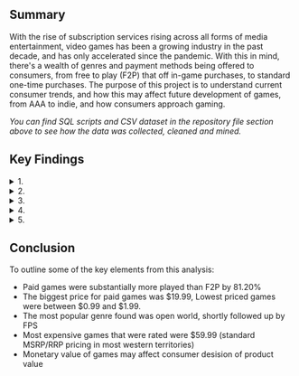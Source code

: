 ## **Summary**

With the rise of subscription services rising across all forms of media entertainment, video games has been a growing industry in the past decade, and has only accelerated since the pandemic. With this in mind, there's a wealth of genres and payment methods being offered to consumers, from free to play (F2P) that off in-game purchases, to standard one-time purchases. The purpose of this project is to understand current consumer trends, and how this may affect future development of games, from AAA to indie, and how consumers approach gaming.

*You can find SQL scripts and CSV dataset in the repository file section above to see how the data was collected, cleaned and mined.*

## **Key Findings**

<details>
<summary>1.</summary>
<br>

Firstly, let's look at Free-to-play (F2P) games and they differ between score and votes

![F2P Games](https://user-images.githubusercontent.com/111752059/195574773-8680a8b8-15fe-4b04-a8f5-6e8d3e93c7b6.png)

The data shows that FPS game Counter-Strike: Global Offensive is the clear outlier here, with 6M+ votes, while two FPS games are also featured in the top 10 by score too. This suggests that FPS games are among the most popular with gamers. However, with the amount of votes doesn't necessarily equate to best rated, as "psychological horror" and "story-rich" genres appear to have the higher rating compared to the likes of "Battle Royale" and "MOBA" that have higher votes but lower score overall.

</details>

<details>
<summary>2.</summary>
<br>

Let's now see how F2P games compared with paid games.

![Free Vs Paid](https://user-images.githubusercontent.com/111752059/195574778-e7a7daae-bcae-46d2-97ab-9d2f87572fde.png)

If we look at how many players are playing free vs paid games, we see an interesting response where most players reported here are in fact playing paid games, as opposed to free ones, despite the finanaical incentive offered by F2P games. Paid games far outweigh the F2P games with a 81.20% total compared to F2P at 18.80%

</details>

<details>
<summary>3.</summary>
<br>

Now we know that most top rated games are in fact paid, let's take a look at the most common price points that gamers are paying for their games. This does not reflected discount prices from publishers/developers.

![Price Points](https://user-images.githubusercontent.com/111752059/195574783-342a69ff-20e5-4815-be7a-a715524c52a0.png)

Data shows that the most common price point at the higher end was $19.99 with 40+ games listed, while the lowest all sat at one game only, with the lowest paid being $0.99. This could indicate that higher priced games are perceived to be rated better by either score or votes, and that the lower the monetary value, the lower the gaming value received by gamers.

</details>

<details>
<summary>4.</summary>
<br>

With the rise in subrscription services with the likes of Xbox's Game Pass and PlayStation's PS Plus, it's important to note what type of games consumers are playing. Below explores this question further, looking at highest/lowest performing in terms of genres.

![Genres](https://user-images.githubusercontent.com/111752059/195574779-52f962fa-b4fe-40ee-8b07-7b5646142967.png)

Open world genre appears to be the most favoured amongst the top 250 rated, followed closely by FPS. This would also be in line with the most rated games by votes. Where the lowest performing genres in the top rated only had one game of each genre in the list. While "Action-Adventure" is listed as one of the lowest performing genres, this could be made up in other genres listed, such as "Action" genre, for example. The results presented by the data here would point that open world and FPS games could be the continuation of games released, mainly by AAA publishers, compared to 2D games that are primarily released by indie publishers.

</details>

<details>
<summary>5.</summary>
<br>

What years were most popular with most rated games?

![Released by Year](https://user-images.githubusercontent.com/111752059/195574788-3e8d7eb6-d1a1-4b77-8dad-968437a897e8.png)

As we can see, 2016 - 2018 were strong years for game releases, yet suprising to note that there was a decline in newer games being featured, despite the COVID-19 pandemic providing a boom in gaming, gamers were still rating games within earlier time periods, and would suggest that these games have still retained their product value over the years.

</details>

## **Conclusion**

To outline some of the key elements from this analysis:

- Paid games were substantially more played than F2P by 81.20%
- The biggest price for paid games was $19.99, Lowest priced games were between $0.99 and $1.99.
- The most popular genre found was open world, shortly followed up by FPS
- Most expensive games that were rated were $59.99 (standard MSRP/RRP pricing in most western territories)
- Monetary value of games may affect consumer desision of product value

